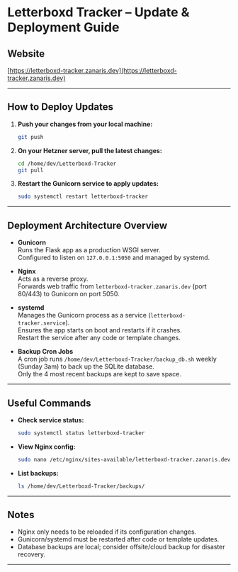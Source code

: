 # Letterboxd Tracker – Update & Deployment Guide

## Website

[https://letterboxd-tracker.zanaris.dev](https://letterboxd-tracker.zanaris.dev)

---

## How to Deploy Updates

1. **Push your changes from your local machine:**
   ```bash
   git push
   ```

2. **On your Hetzner server, pull the latest changes:**
   ```bash
   cd /home/dev/Letterboxd-Tracker
   git pull
   ```

3. **Restart the Gunicorn service to apply updates:**
   ```bash
   sudo systemctl restart letterboxd-tracker
   ```

---

## Deployment Architecture Overview

- **Gunicorn**  
  Runs the Flask app as a production WSGI server.  
  Configured to listen on `127.0.0.1:5050` and managed by systemd.

- **Nginx**  
  Acts as a reverse proxy.  
  Forwards web traffic from `letterboxd-tracker.zanaris.dev` (port 80/443) to Gunicorn on port 5050.

- **systemd**  
  Manages the Gunicorn process as a service (`letterboxd-tracker.service`).  
  Ensures the app starts on boot and restarts if it crashes.  
  Restart the service after any code or template changes.

- **Backup Cron Jobs**  
  A cron job runs `/home/dev/Letterboxd-Tracker/backup_db.sh` weekly (Sunday 3am) to back up the SQLite database.  
  Only the 4 most recent backups are kept to save space.

---

## Useful Commands

- **Check service status:**
  ```bash
  sudo systemctl status letterboxd-tracker
  ```

- **View Nginx config:**
  ```bash
  sudo nano /etc/nginx/sites-available/letterboxd-tracker.zanaris.dev
  ```

- **List backups:**
  ```bash
  ls /home/dev/Letterboxd-Tracker/backups/
  ```

---

## Notes

- Nginx only needs to be reloaded if its configuration changes.
- Gunicorn/systemd must be restarted after code or template updates.
- Database backups are local; consider offsite/cloud backup for disaster recovery.

---